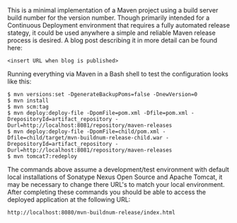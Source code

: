 This is a minimal implementation of a Maven project using a build server build number for the version number. Though primarily intended for a Continuous Deployment environment that requires a fully automated release stategy, it could be used anywhere a simple and reliable Maven release process is desired. A blog post describing it in more detail can be found here:

    <insert URL when blog is published>

Running everything via Maven in a Bash shell to test the configuration looks like this:

    $ mvn versions:set -DgenerateBackupPoms=false -DnewVersion=0
    $ mvn install
    $ mvn scm:tag
    $ mvn deploy:deploy-file -DpomFile=pom.xml -Dfile=pom.xml -DrepositoryId=artifact_repository -Durl=http://localhost:8081/repository/maven-releases
    $ mvn deploy:deploy-file -DpomFile=child/pom.xml -Dfile=child/target/mvn-buildnum-release-child.war -DrepositoryId=artifact_repository -Durl=http://localhost:8081/repository/maven-releases
    $ mvn tomcat7:redeploy

The commands above assume a development/test environment with default local installations of Sonatype Nexus Open Source and Apache Tomcat, it may be necessary to change there URL's to match your local environment. After completing these commands you should be able to access the deployed application at the following URL:

    http://localhost:8080/mvn-buildnum-release/index.html
